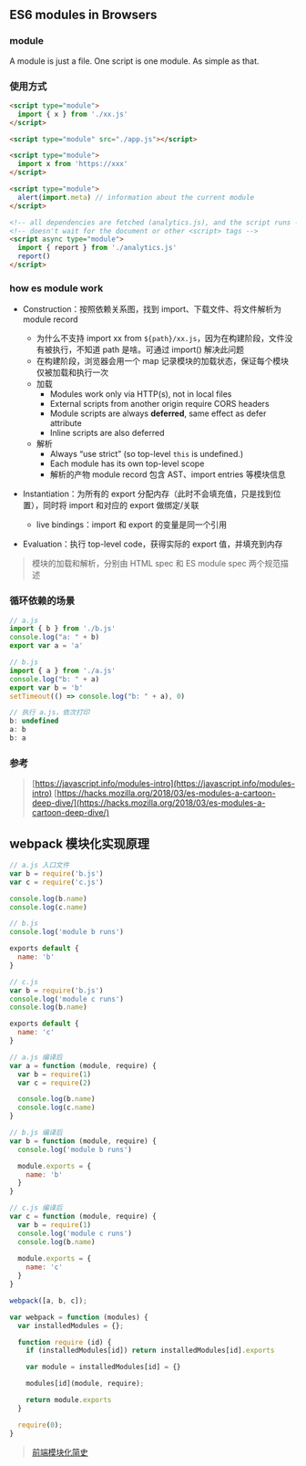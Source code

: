 ## ES6 modules in Browsers

### module

A module is just a file. One script is one module. As simple as that.

### 使用方式

```html
<script type="module">
  import { x } from './xx.js'
</script>

<script type="module" src="./app.js"></script>

<script type="module">
  import x from 'https://xxx'
</script>

<script type="module">
  alert(import.meta) // information about the current module
</script>

<!-- all dependencies are fetched (analytics.js), and the script runs -->
<!-- doesn't wait for the document or other <script> tags -->
<script async type="module">
  import { report } from './analytics.js'
  report()
</script>
```

### how es module work

- Construction：按照依赖关系图，找到 import、下载文件、将文件解析为 module record
  - 为什么不支持 import xx from `${path}/xx.js`，因为在构建阶段，文件没有被执行，不知道 path 是啥。可通过 import() 解决此问题
  - 在构建阶段，浏览器会用一个 map 记录模块的加载状态，保证每个模块仅被加载和执行一次
  - 加载
    - Modules work only via HTTP(s), not in local files
    - External scripts from another origin require CORS headers
    - Module scripts are always **deferred**, same effect as defer attribute
    - Inline scripts are also deferred
  - 解析
    - Always “use strict” (so top-level `this` is undefined.)
    - Each module has its own top-level scope
    - 解析的产物 module record 包含 AST、import entries 等模块信息

- Instantiation：为所有的 export 分配内存（此时不会填充值，只是找到位置），同时将 import 和对应的 export 做绑定/关联
  - live bindings：import 和 export 的变量是同一个引用

- Evaluation：执行 top-level code，获得实际的 export 值，并填充到内存

> 模块的加载和解析，分别由 HTML spec 和 ES module spec 两个规范描述


### 循环依赖的场景

```js
// a.js
import { b } from './b.js'
console.log("a: " + b)
export var a = 'a'

// b.js
import { a } from './a.js'
console.log("b: " + a)
export var b = 'b'
setTimeout(() => console.log("b: " + a), 0)

// 执行 a.js，依次打印
b: undefined
a: b
b: a
```

### 参考

> [https://javascript.info/modules-intro](https://javascript.info/modules-intro)
> [https://hacks.mozilla.org/2018/03/es-modules-a-cartoon-deep-dive/](https://hacks.mozilla.org/2018/03/es-modules-a-cartoon-deep-dive/)


## webpack 模块化实现原理

```js
// a.js 入口文件
var b = require('b.js')
var c = require('c.js')

console.log(b.name)
console.log(c.name)

// b.js
console.log('module b runs')

exports default {
  name: 'b'
}

// c.js
var b = require('b.js')
console.log('module c runs')
console.log(b.name)

exports default {
  name: 'c'
}

// a.js 编译后 
var a = function (module, require) {
  var b = require(1)
  var c = require(2)

  console.log(b.name)
  console.log(c.name)
}

// b.js 编译后
var b = function (module, require) {
  console.log('module b runs')

  module.exports = {
    name: 'b'
  }
}

// c.js 编译后
var c = function (module, require) {
  var b = require(1)
  console.log('module c runs')
  console.log(b.name)
  
  module.exports = {
    name: 'c'
  }
}

webpack([a, b, c]);

var webpack = function (modules) {
  var installedModules = {};

  function require (id) {
    if (installedModules[id]) return installedModules[id].exports

    var module = installedModules[id] = {}

    modules[id](module, require);

    return module.exports
  }

  require(0);
}
```

> [前端模块化简史](http://www.cnblogs.com/kidney/p/6673189.html)
